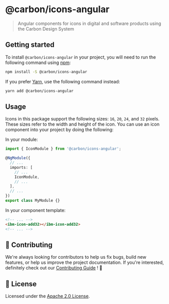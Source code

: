 # @carbon/icons-angular

> Angular components for icons in digital and software products using
> the Carbon Design System

## Getting started

To install `@carbon/icons-angular` in your project, you will need to
run the following command using [npm](https://www.npmjs.com/):

```bash
npm install -S @carbon/icons-angular
```

If you prefer [Yarn](https://yarnpkg.com/en/), use the following
command instead:

```bash
yarn add @carbon/icons-angular
```

## Usage

Icons in this package support the following sizes: `16`, `20`, `24`,
and `32` pixels. These sizes refer to the width and height of the
icon. You can use an icon component into your project by doing the
following:

In your module:

```ts
import { IconModule } from '@carbon/icons-angular';

@NgModule({
  // ...
  imports: [
    // ...
    IconModule,
    // ...
  ],
  // ...
})
export class MyModule {}
```

In your component template:

```html
<!-- ... -->
<ibm-icon-add32></ibm-icon-add32>
<!-- ... -->
```

## 🙌 Contributing

We're always looking for contributors to help us fix bugs, build new
features, or help us improve the project documentation. If you're
interested, definitely check out our [Contributing Guide](/.github/CONTRIBUTING.md)
! 👀

## 📝 License

Licensed under the [Apache 2.0 License](/LICENSE).
